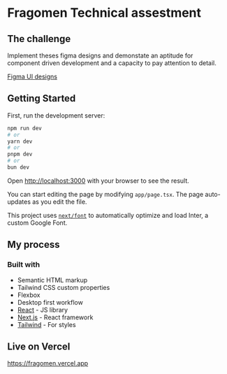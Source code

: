 # Fragomen Technical assestment

## The challenge

Implement theses figma designs and demonstate an aptitude for component driven development and a capacity to pay attention to detail.

[Figma UI designs](https://www.figma.com/file/Fi1vyzmS9IVNKI9uneUj0D/Untitled?type=design&node-id=0-427&mode=design&t=P3OHGx1AxU9s5INX-0)

## Getting Started

First, run the development server:

```bash
npm run dev
# or
yarn dev
# or
pnpm dev
# or
bun dev
```

Open [http://localhost:3000](http://localhost:3000) with your browser to see the result.

You can start editing the page by modifying `app/page.tsx`. The page auto-updates as you edit the file.

This project uses [`next/font`](https://nextjs.org/docs/basic-features/font-optimization) to automatically optimize and load Inter, a custom Google Font.

## My process

### Built with

- Semantic HTML markup
- Tailwind CSS custom properties
- Flexbox
- Desktop first workflow
- [React](https://reactjs.org/) - JS library
- [Next.js](https://nextjs.org/) - React framework
- [Tailwind](https://tailwindcss.com/) - For styles

## Live on Vercel

https://fragomen.vercel.app
